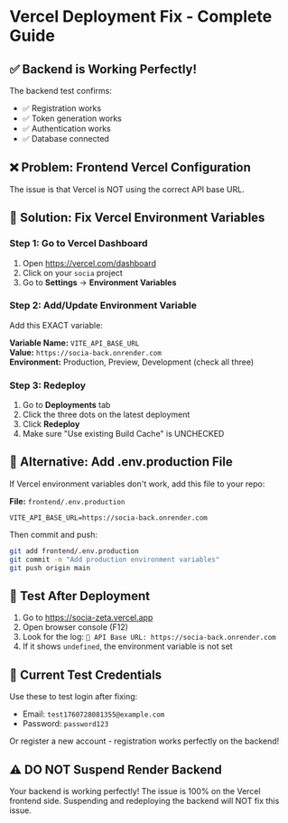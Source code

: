 # Vercel Deployment Fix - Complete Guide

## ✅ Backend is Working Perfectly!

The backend test confirms:
- ✅ Registration works
- ✅ Token generation works
- ✅ Authentication works
- ✅ Database connected

## ❌ Problem: Frontend Vercel Configuration

The issue is that Vercel is NOT using the correct API base URL.

## 🔧 Solution: Fix Vercel Environment Variables

### Step 1: Go to Vercel Dashboard
1. Open https://vercel.com/dashboard
2. Click on your `socia` project
3. Go to **Settings** → **Environment Variables**

### Step 2: Add/Update Environment Variable
Add this EXACT variable:

**Variable Name:** `VITE_API_BASE_URL`  
**Value:** `https://socia-back.onrender.com`  
**Environment:** Production, Preview, Development (check all three)

### Step 3: Redeploy
1. Go to **Deployments** tab
2. Click the three dots on the latest deployment
3. Click **Redeploy**
4. Make sure "Use existing Build Cache" is UNCHECKED

## 🔧 Alternative: Add .env.production File

If Vercel environment variables don't work, add this file to your repo:

**File:** `frontend/.env.production`
```
VITE_API_BASE_URL=https://socia-back.onrender.com
```

Then commit and push:
```bash
git add frontend/.env.production
git commit -m "Add production environment variables"
git push origin main
```

## 🧪 Test After Deployment

1. Go to https://socia-zeta.vercel.app
2. Open browser console (F12)
3. Look for the log: `🔧 API Base URL: https://socia-back.onrender.com`
4. If it shows `undefined`, the environment variable is not set

## 📝 Current Test Credentials

Use these to test login after fixing:
- Email: `test1760728081355@example.com`
- Password: `password123`

Or register a new account - registration works perfectly on the backend!

## ⚠️ DO NOT Suspend Render Backend

Your backend is working perfectly! The issue is 100% on the Vercel frontend side.
Suspending and redeploying the backend will NOT fix this issue.